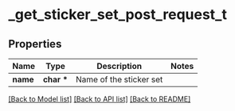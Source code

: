 # _get_sticker_set_post_request_t

## Properties
Name | Type | Description | Notes
------------ | ------------- | ------------- | -------------
**name** | **char \*** | Name of the sticker set | 

[[Back to Model list]](../README.md#documentation-for-models) [[Back to API list]](../README.md#documentation-for-api-endpoints) [[Back to README]](../README.md)



